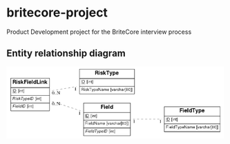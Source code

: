 # britecore-project
Product Development project for the BriteCore interview process

## Entity relationship diagram
![entity relationship diagram](datalay.er.png)

